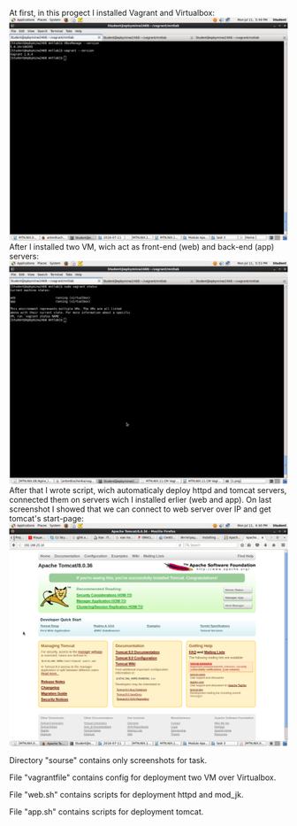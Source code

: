 At first, in this progect I installed Vagrant and Virtualbox:
![alt text](https://github.com/antontkachenka/vagrant/blob/master/source/1.png "Pic 1")
After I installed two VM, wich act as front-end (web) and back-end (app) servers:
![alt text](https://github.com/antontkachenka/vagrant/blob/master/source/2.png "Pic 2")
After that I wrote script, wich automaticaly deploy httpd and tomcat servers, connected them on servers wich I installed erlier (web and app). On last screenshot I showed that we can connect to web server over IP and get tomcat's start-page: 
![alt text](https://github.com/antontkachenka/vagrant/blob/master/source/8.png "Pic 3")

Directory "sourse" contains only screenshots for task. 

File "vagrantfile" contains config for deployment two VM over Virtualbox.

File "web.sh" contains scripts for deployment httpd and mod_jk. 

File "app.sh" contains scripts for deployment tomcat.
